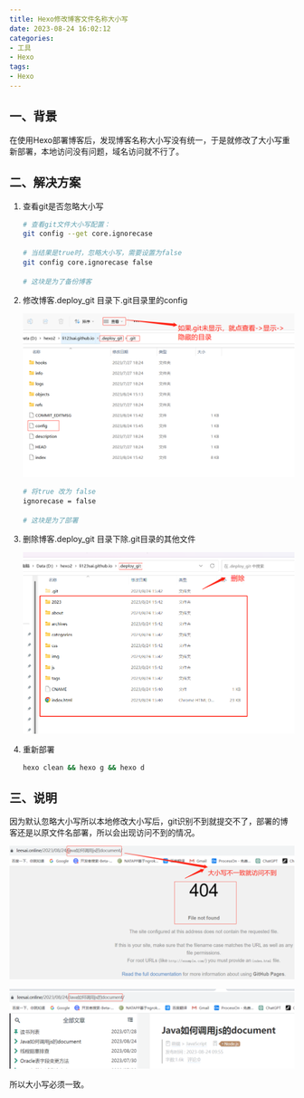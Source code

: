 ```yaml
---
title: Hexo修改博客文件名称大小写
date: 2023-08-24 16:02:12
categories:
- 工具
- Hexo
tags:
- Hexo
---
```


## 一、背景

在使用Hexo部署博客后，发现博客名称大小写没有统一，于是就修改了大小写重新部署，本地访问没有问题，域名访问就不行了。

## 二、解决方案

1. 查看git是否忽略大小写

   ```sh
   # 查看git文件大小写配置：
   git config --get core.ignorecase
   
   # 当结果是true时，忽略大小写，需要设置为false
   git config core.ignorecase false
   
   # 这块是为了备份博客
   ```

   

2. 修改博客.deploy_git 目录下.git目录里的config

   ![文件位置](https://raw.githubusercontent.com/li123sai/myPictures/main/img/hexo1.png)

   ```sh
   # 将true 改为 false
   ignorecase = false
   
   # 这块是为了部署
   ```

   

3. 删除博客.deploy_git 目录下除.git目录的其他文件

   ![删除文件范围](https://raw.githubusercontent.com/li123sai/myPictures/main/img/hexo2.png)

4. 重新部署

   ```sh
   hexo clean && hexo g && hexo d
   ```

   

## 三、说明

因为默认忽略大小写所以本地修改大小写后，git识别不到就提交不了，部署的博客还是以原文件名部署，所以会出现访问不到的情况。

![大小写修改未部署成功](https://raw.githubusercontent.com/li123sai/myPictures/main/img/hexo5.png)

![大小写修改部署成功](https://raw.githubusercontent.com/li123sai/myPictures/main/img/hexo3.png)

所以大小写必须一致。
